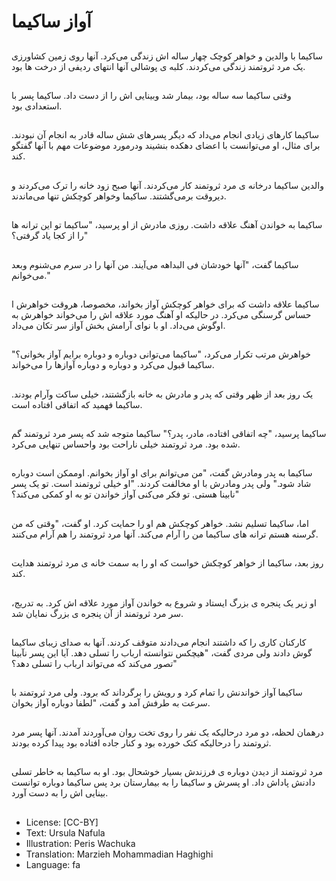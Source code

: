 # آواز ساکیما

##
ساکیما با والدین و خواهر کوچک چهار ساله اش زندگی می‌کرد. آنها روی زمین کشاورزی یک مرد ثروتمند زندگی می‌کردند. کلبه ی پوشالی آنها انتهای ردیفی از درخت ها بود.

##
وقتی ساکیما سه ساله بود، بیمار شد وبینایی اش را از دست داد. ساکیما پسر با استعدادی بود.

##
ساکیما کارهای زیادی انجام می‌داد که دیگر پسرهای شش ساله قادر به انجام آن نبودند. برای مثال، او می‌توانست با اعضای دهکده بنشیند ودرمورد موضوعات مهم با آنها گفتگو کند.

##
والدین ساکیما درخانه ی مرد ثروتمند کار می‌کردند. آنها صبح زود خانه را ترک می‌کردند و دیروقت برمی‌گشتند. ساکیما وخواهر کوچکش تنها می‌ماندند.

##
ساکیما به خواندن آهنگ علاقه داشت. روزی مادرش از او پرسید، "ساکیما تو این ترانه ها را از کجا یاد گرفتی؟"

##
ساکیما گفت، "آنها خودشان فی البداهه می‌آیند. من آنها را در سرم می‌شنوم وبعد می‌خوانم."

##
ساکیما علاقه داشت که برای خواهر کوچکش آواز بخواند، مخصوصا، هروقت خواهرش ا
حساس گرسنگی می‌کرد. در حالیکه او آهنگ مورد علاقه اش را می‌خواند خواهرش به اوگوش می‌داد. او با نوای آرامش بخش آواز سر تکان می‌داد.

##
خواهرش مرتب تکرار می‌کرد، "ساکیما می‌توانی دوباره و دوباره برایم آواز بخوانی؟" ساکیما قبول می‌کرد و دوباره و دوباره آوازها را می‌خواند.

##
یک روز بعد از ظهر وقتی که پدر و مادرش به خانه بازگشتند، خیلی ساکت وآرام بودند. ساکیما فهمید که اتفاقی افتاده است.

##
ساکیما پرسید، "چه اتفاقی افتاده، مادر، پدر؟" ساکیما متوجه شد که پسر مرد ثروتمند گم شده بود. مرد ثروتمند خیلی ناراحت بود واحساس تنهایی می‌کرد.

##
ساکیما به پدر ومادرش گفت، "من می‌توانم برای او آواز بخوانم. اوممکن است دوباره شاد شود." ولی پدر ومادرش با او مخالفت کردند. "او خیلی ثروتمند است. تو یک پسر نابینا هستی. تو فکر می‌کنی آواز خواندن تو به او کمکی می‌کند؟"

##
اما، ساکیما تسلیم نشد. خواهر کوچکش هم او را حمایت کرد. او گفت، "وقتی که من گرسنه هستم ترانه های ساکیما من را آرام می‌کند. آنها مرد ثروتمند را هم آرام می‌کنند.

##
روز بعد، ساکیما از خواهر کوچکش خواست که او را به سمت خانه ی مرد ثروتمند هدایت کند.

##
او زیر یک پنجره ی بزرگ ایستاد و شروع به خواندن آواز مورد علاقه اش کرد. به تدریج، سر مرد ثروتمند از آن پنجره ی بزرگ نمایان شد.

##
کارکنان کاری را که داشتند انجام می‌دادند متوقف کردند. آنها به صدای زیبای ساکیما گوش دادند ولی مردی گفت، "هیچکس نتوانسته ارباب را تسلی دهد. آیا این پسر نآبینا تصور می‌کند که می‌تواند ارباب را تسلی دهد؟"

##
ساکیما آواز خواندنش را تمام کرد و رویش را برگرداند که برود. ولی مرد ثروتمند با سرعت به طرفش آمد و گفت، "لطفا دوباره آواز بخوان.

##
درهمان لحظه، دو مرد درحالیکه یک نفر را روی تخت روان می‌آوردند آمدند. آنها پسر مرد ثروتمند را درحالیکه کتک خورده بود و کنار جاده افتاده بود پیدا کرده بودند.

##
مرد ثروتمند از دیدن دوباره ی فرزندش بسیار خوشحال بود. او به ساکیما به خاطر تسلی دادنش پاداش داد. او پسرش و ساکیما را به بیمارستان برد پس ساکیما دوباره توانست بینایی اش را به دست آورد.

##
* License: [CC-BY]
* Text: Ursula Nafula
* Illustration: Peris Wachuka
* Translation: Marzieh Mohammadian Haghighi
* Language: fa
